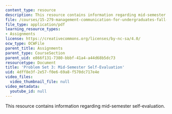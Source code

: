 ```yaml
---
content_type: resource
description: This resource contains information regarding mid-semester self-evaluation.
file: /courses/15-279-management-communication-for-undergraduates-fall-2012/4dff8e3f2e57f0e669a8f570dc717e4e_MIT15_279F12_pset3.pdf
file_type: application/pdf
learning_resource_types:
- Assignments
license: https://creativecommons.org/licenses/by-nc-sa/4.0/
ocw_type: OCWFile
parent_title: Assignments
parent_type: CourseSection
parent_uid: e866f131-7380-bbbf-41a4-a44d68b5dc73
resourcetype: Document
title: 'Problem Set 3: Mid-Semester Self-Evaluation'
uid: 4dff8e3f-2e57-f0e6-69a8-f570dc717e4e
video_files:
  video_thumbnail_file: null
video_metadata:
  youtube_id: null
---
```

This resource contains information regarding mid-semester self-evaluation.